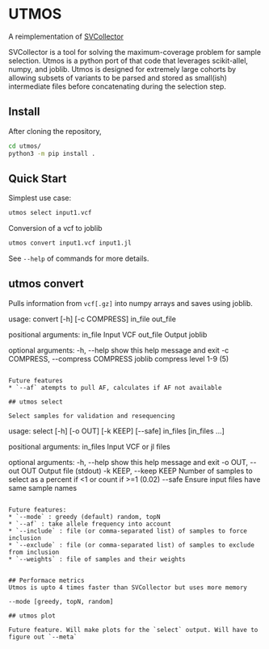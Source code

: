 # UTMOS

A reimplementation of [SVCollector](https://github.com/fritzsedlazeck/SVCollector)

SVCollector is a tool for solving the maximum-coverage problem for sample selection. Utmos is a python port of that code
that leverages scikit-allel, numpy, and joblib. Utmos is designed for extremely large cohorts by allowing subsets of
variants to be parsed and stored as small(ish) intermediate files before concatenating during the selection step.

## Install

After cloning the repository, 
```bash
cd utmos/
python3 -m pip install . 
```

## Quick Start

Simplest use case:

```bash
utmos select input1.vcf
```

Conversion of a vcf to joblib

```bash
utmos convert input1.vcf input1.jl
```

See `--help` of commands for more details.

## utmos convert

Pulls information from `vcf[.gz]` into numpy arrays and saves using joblib.

usage: convert [-h] [-c COMPRESS] in_file out_file

positional arguments:
  in_file               Input VCF
  out_file              Output joblib

optional arguments:
  -h, --help            show this help message and exit
  -c COMPRESS, --compress COMPRESS
                        joblib compress level 1-9 (5)
```

Future features
* `--af` atempts to pull AF, calculates if AF not available

## utmos select

Select samples for validation and resequencing

```
usage: select [-h] [-o OUT] [-k KEEP] [--safe] in_files [in_files ...]

positional arguments:
  in_files              Input VCF or jl files

optional arguments:
  -h, --help            show this help message and exit
  -o OUT, --out OUT     Output file (stdout)
  -k KEEP, --keep KEEP  Number of samples to select as a percent if <1 or
                        count if >=1 (0.02)
  --safe                Ensure input files have same sample names
```

Future features:
* `--mode` : greedy (default) random, topN 
* `--af` : take allele frequency into account
* `--include` : file (or comma-separated list) of samples to force inclusion
* `--exclude` : file (or comma-separated list) of samples to exclude from inclusion
* `--weights` : file of samples and their weights


## Performace metrics
Utmos is upto 4 times faster than SVCollector but uses more memory

--mode [greedy, topN, random]

## utmos plot

Future feature. Will make plots for the `select` output. Will have to figure out `--meta`
